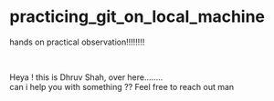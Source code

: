 # practicing_git_on_local_machine
hands on practical observation!!!!!!!!

<br>

Heya ! this is Dhruv Shah, over here........
<br>
can i help you with something ?? Feel free to reach out man
